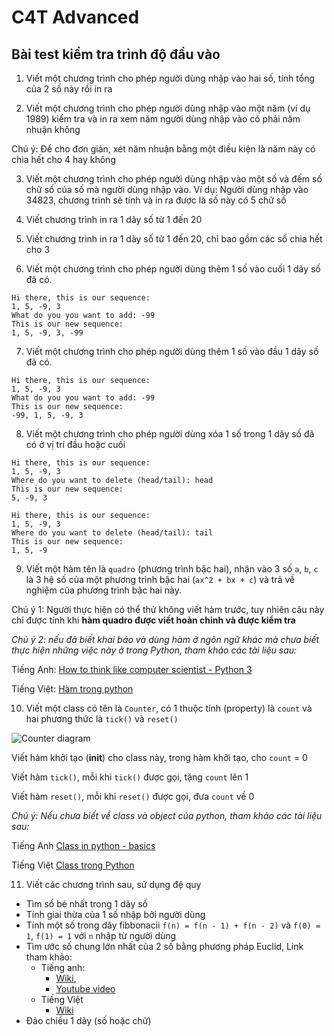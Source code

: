 # C4T Advanced
## Bài test kiểm tra trình độ đầu vào

1. Viết một chương trình cho phép người dùng nhập vào hai số, tính tổng của 2 số này rồi in ra

2. Viết một chương trình cho phép người dùng nhập vào một năm (ví dụ 1989) kiểm tra và in ra xem năm người dùng nhập vào có phải năm nhuận không

Chú ý: Để cho đơn giản, xét năm nhuận bằng một điều kiện là năm này có chia hết cho 4 hay không

3. Viết một chương trình cho phép người dùng nhập vào một số và đếm số chữ số của số mà người dùng nhập vào. Ví dụ: Người dùng nhập vào 34823, chương trình sẽ tính và in ra được là số này có 5 chữ số

4. Viết chương trình in ra 1 dãy số từ 1 đến 20

5. Viết chương trình in ra 1 dãy số từ 1 đến 20, chỉ bao gồm các số chia hết cho 3

6. Viết một chương trình cho phép người dùng thêm 1 số vào cuối 1 dãy số đã có.

```
Hi there, this is our sequence:
1, 5, -9, 3
What do you you want to add: -99
This is our new sequence:
1, 5, -9, 3, -99
```

7. Viết một chương trình cho phép người dùng thêm 1 số vào đầu 1 dãy số đã có.

```
Hi there, this is our sequence:
1, 5, -9, 3
What do you you want to add: -99
This is our new sequence:
-99, 1, 5, -9, 3
```

8. Viết một chương trình cho phép người dùng xóa 1 số trong 1 dãy số đã có ở vị trí đầu hoặc cuối

```
Hi there, this is our sequence:
1, 5, -9, 3
Where do you want to delete (head/tail): head
This is our new sequence:
5, -9, 3
```

```
Hi there, this is our sequence:
1, 5, -9, 3
Where do you want to delete (head/tail): tail
This is our new sequence:
1, 5, -9
```

9. Viết một hàm tên là `quadro` (phương trình bậc hai), nhận vào 3 số `a`, `b`, `c` là 3 hệ số của một phương trình bậc hai (`ax^2 + bx + c`) và trả về nghiệm của phương trình bậc hai này.

Chú ý 1: Người thực hiện có thể thử không viết hàm trước, tuy nhiên câu này chỉ được tính khi **hàm quadro được viết hoàn chỉnh và được kiểm tra**

_Chú ý 2: nếu đã biết khai báo và dùng hàm ở ngôn ngữ khác mà chưa biết thực hiện những việc này ở trong Python, tham khảo các tài liệu sau:_

Tiếng Anh:
[How to think like computer scientist - Python 3](http://openbookproject.net/thinkcs/python/english3e/functions.html)

Tiếng Việt:
[Hàm trong python](https://toidicode.com/ham-trong-python-352.html)

10. Viết một class có tên là `Counter`, có 1 thuộc tính (property) là `count` và hai phương thức là `tick()` và `reset()`

![Counter diagram](counter_cd.png)

Viết hàm khởi tạo (__init__) cho class này, trong hàm khởi tạo, cho `count` = 0

Viết hàm `tick()`, mỗi khi `tick()` được gọi, tặng `count` lên 1

Viết hàm `reset()`, mỗi khi `reset()` được gọi, đưa `count` về 0

_Chú ý: Nếu chưa biết về class và object của python, tham khảo các tài liệu sau:_

Tiếng Anh
[Class in python - basics](http://openbookproject.net/thinkcs/python/english3e/classes_and_objects_I.html)

Tiếng Việt
[Class trong Python](https://toidicode.com/class-va-cach-khai-bao-class-trong-python-357.html)

11. Viết các chương trình sau, sử dụng đệ quy
- Tìm số bé nhất trong 1 dãy số
- Tính giai thừa của 1 số nhập bởi người dùng
- Tính một số trong dãy fibbonacii `f(n) = f(n - 1) + f(n - 2)` và `f(0) = 1`, `f(1) = 1` với `n` nhập từ người dùng
- Tìm ước số chung lớn nhất của 2 số bằng phương pháp Euclid, Link tham khảo:
  - Tiếng anh:
    - [Wiki](https://en.wikipedia.org/wiki/Euclidean_algorithm),
    - [Youtube video](https://www.youtube.com/watch?v=B0NtAFf4bvU)
  - Tiếng Việt
    - [Wiki](https://vi.wikipedia.org/wiki/%C6%AF%E1%BB%9Bc_s%E1%BB%91_chung_l%E1%BB%9Bn_nh%E1%BA%A5t)
- Đảo chiều 1 dãy (số hoặc chữ)
